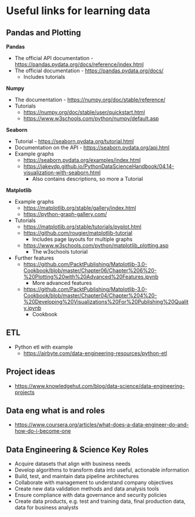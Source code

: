 # Useful links for learning data

## Pandas and Plotting

**Pandas**

* The official API documentation - https://pandas.pydata.org/docs/reference/index.html
* The official documentation - https://pandas.pydata.org/docs/
    * Includes tutorials

**Numpy**

* The documentation - https://numpy.org/doc/stable/reference/
* Tutorials
    * https://numpy.org/doc/stable/user/quickstart.html
    * https://www.w3schools.com/python/numpy/default.asp

**Seaborn**

* Tutorial - https://seaborn.pydata.org/tutorial.html
* Documentation on the API - https://seaborn.pydata.org/api.html
* Example graphs
    * https://seaborn.pydata.org/examples/index.html
    * https://jakevdp.github.io/PythonDataScienceHandbook/04.14-visualization-with-seaborn.html
        * Also contains descriptions, so more a Tutorial

**Matplotlib**

* Example graphs
    * https://matplotlib.org/stable/gallery/index.html
    * https://python-graph-gallery.com/
* Tutorials
    * https://matplotlib.org/stable/tutorials/pyplot.html
    * https://github.com/rougier/matplotlib-tutorial
        * Includes page layouts for multiple graphs
    * https://www.w3schools.com/python/matplotlib_plotting.asp
        * The w3schools tutorial
* Further features
    * https://github.com/PacktPublishing/Matplotlib-3.0-Cookbook/blob/master/Chapter06/Chapter%206%20-%20Plotting%20with%20Advanced%20Features.ipynb
        * More advanced features
    * https://github.com/PacktPublishing/Matplotlib-3.0-Cookbook/blob/master/Chapter04/Chapter%204%20-%20Developing%20Visualizations%20For%20Publishing%20Quality.ipynb
        * Cookbook

## ETL

* Python etl with example
    * https://airbyte.com/data-engineering-resources/python-etl

## Project ideas

* https://www.knowledgehut.com/blog/data-science/data-engineering-projects

## Data eng what is and roles

* https://www.coursera.org/articles/what-does-a-data-engineer-do-and-how-do-i-become-one

## Data Engineering & Science Key Roles

* Acquire datasets that align with business needs
* Develop algorithms to transform data into useful, actionable information
* Build, test, and maintain data pipeline architectures
* Collaborate with management to understand company objectives
* Create new data validation methods and data analysis tools
* Ensure compliance with data governance and security policies
* Create data products, e.g. test and training data, final production data, data for business analysts